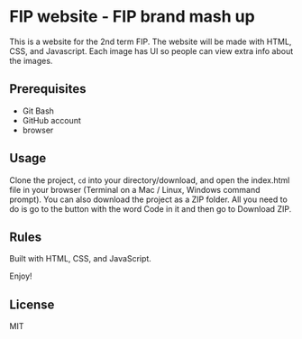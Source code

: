 # FIP website - FIP brand mash up

This is a website for the 2nd term FIP. The website will be made with HTML, CSS, and Javascript. Each image has UI so people can view extra info about the images.

## Prerequisites

- Git Bash 
- GitHub account
- browser

## Usage

Clone the project, <code>cd</code> into your directory/download, and open the index.html file in your browser (Terminal on a Mac / Linux, Windows command prompt). You can also download the project as a ZIP folder. All you need to do is go to the button with the word Code in it and then go to Download ZIP.   

## Rules

Built with HTML, CSS, and JavaScript.

Enjoy!

## License

MIT
